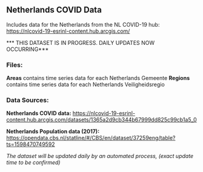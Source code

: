 ## Netherlands COVID Data

Includes data for the Netherlands from the NL COVID-19 hub: https://nlcovid-19-esrinl-content.hub.arcgis.com/

*** THIS  DATASET IS IN PROGRESS. DAILY UPDATES NOW OCCURRING***
 
 
### Files:

**Areas** contains time series data for each Netherlands Gemeente
**Regions** contains time series data for each Netherlands Veiligheidsregio

### Data Sources:

**Netherlands COVID data:** https://nlcovid-19-esrinl-content.hub.arcgis.com/datasets/1365a2d9cb344b67999dd825c99cb1a5_0

**Netherlands Population data (2017):** https://opendata.cbs.nl/statline/#/CBS/en/dataset/37259eng/table?ts=1598470749592

_The dataset will be updated daily by an automated process, (exact update time to be confirmed)_
